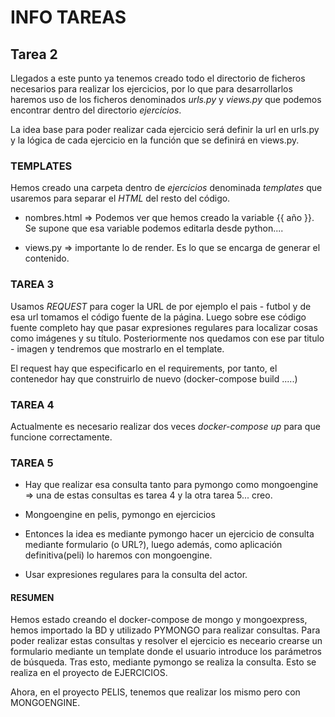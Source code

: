 # INFO TAREAS

## Tarea 2

Llegados a este punto ya tenemos creado todo el directorio de ficheros necesarios para realizar los ejercicios, por lo que para desarrollarlos haremos uso de los ficheros denominados *urls.py* y *views.py* que podemos encontrar dentro del directorio *ejercicios*.

La idea base para poder realizar cada ejercicio será definir la url en urls.py y la lógica de cada ejercicio en la función que se definirá en views.py.

### TEMPLATES

Hemos creado una carpeta dentro de *ejercicios* denominada *templates* que usaremos para separar el *HTML* del resto del código.

- nombres.html => Podemos ver que hemos creado la variable {{ año }}. Se supone que esa variable podemos editarla desde python....

- views.py => importante lo de render. Es lo que se encarga de generar el contenido.

### TAREA 3

Usamos *REQUEST* para coger la URL de por ejemplo el pais - futbol y de esa url tomamos el código fuente de la página. Luego sobre ese código fuente completo hay que pasar expresiones regulares para localizar cosas como imágenes y su título. Posteriormente nos quedamos con ese par titulo - imagen y tendremos que mostrarlo en el template.

El request hay que especificarlo en el requirements, por tanto, el contenedor hay que construirlo de nuevo (docker-compose build .....)

### TAREA 4

Actualmente es necesario realizar dos veces *docker-compose up* para que funcione correctamente.

### TAREA 5

- Hay que realizar esa consulta tanto para pymongo como mongoengine => una de estas consultas es tarea 4 y la otra tarea 5... creo.
- Mongoengine en pelis, pymongo en ejercicios

- Entonces la idea es mediante pymongo hacer un ejercicio de consulta mediante formulario (o URL?), luego además, como aplicación definitiva(peli) lo haremos con mongoengine.
- Usar expresiones regulares para la consulta del actor.

#### RESUMEN

Hemos estado creando el docker-compose de mongo y mongoexpress, hemos importado la BD y utilizado PYMONGO para realizar consultas. Para poder realizar estas consultas y resolver el ejercicio es neceario crearse un formulario mediante un template donde el usuario introduce los parámetros de búsqueda. Tras esto, mediante pymongo se realiza la consulta. Esto se realiza en el proyecto de EJERCICIOS.

Ahora, en el proyecto PELIS, tenemos que realizar los mismo pero con MONGOENGINE.

